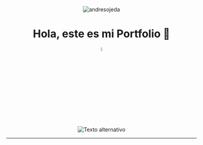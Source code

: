 <div align="center">
<img src="https://komarev.com/ghpvc/?username=martinlamacchia&label=Profile%20views&color=0e75b6&style=flat" alt="andresojeda" />

 <h1>Hola, este es mi Portfolio 👋</h1>

 [<img src="https://img.icons8.com/color/48/000000/linkedin.png" width="5%"/>](https://www.linkedin.com/in/andr%C3%A9s-norberto-ojeda-604654135/)


<img src="http://imgfz.com/i/FIHvgpW.png" alt="Texto alternativo" style="max-width: 70%;">

---

</div>
